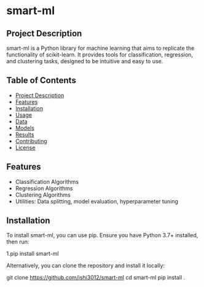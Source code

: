# smart-ml

## Project Description

smart-ml is a Python library for machine learning that aims to replicate the functionality of scikit-learn. It provides tools for classification, regression, and clustering tasks, designed to be intuitive and easy to use.

## Table of Contents

- [Project Description](#project-description)
- [Features](#features)
- [Installation](#installation)
- [Usage](#usage)
- [Data](#data)
- [Models](#models)
- [Results](#results)
- [Contributing](#contributing)
- [License](#license)

## Features

- Classification Algorithms
- Regression Algorithms
- Clustering Algorithms
- Utilities: Data splitting, model evaluation, hyperparameter tuning

## Installation

To install smart-ml, you can use pip. Ensure you have Python 3.7+ installed, then run:

1.pip install smart-ml

Alternatively, you can clone the repository and install it locally:

git clone https://github.com/ishi3012/smart-ml
cd smart-ml
pip install .